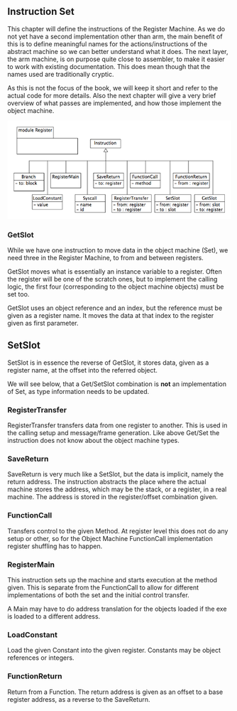 ## Instruction Set

This chapter will define the instructions of the Register Machine.
As we do not yet have a second implementation other than arm, the main benefit of this
is to define meaningful names for the actions/instructions of the abstract machine so
we can better understand what it does. The next layer, the arm machine,
is on purpose quite close to assembler, to make it easier to work with existing documentation.
This does mean though that the names used are traditionally cryptic.

As this is not the focus of the book, we will keep it short and refer to the actual code for more
details.
Also the next chapter will give a very brief overview of what passes are implemented,
and how those implement the object machine.

![Instructios](../diagrams/register_instructions.png)


### GetSlot

While we have one instruction to move data in the object machine (Set),
we need three in the Register Machine, to from and between registers.

GetSlot moves what is essentially an instance variable to a register.
Often the register will be one of the scratch ones, but to implement the calling logic,
the first four (corresponding to the object machine objects) must be set too.

GetSlot uses an object reference and an index, but the reference must be given as a register name.
It moves the data at that index to the register given as first parameter.

## SetSlot

SetSlot is in essence the reverse of GetSlot, it stores data, given as a register name,
at the offset into the referred object.

We will see below, that a Get/SetSlot combination  is **not** an implementation of Set,
as type information needs to be updated.

### RegisterTransfer

RegisterTransfer transfers data from one register to another.
This is used in the calling setup and message/frame generation.
Like above Get/Set the instruction does not know about the object machine types.

### SaveReturn

SaveReturn is very much like a SetSlot, but the data is implicit, namely the return address.
The instruction abstracts the place where the actual machine stores the address,
which may be the stack, or a register, in a real machine.
The address is stored in the register/offset combination given.

### FunctionCall

Transfers control to the given Method. At register level this does not do any setup or other,
so for the Object Machine FunctionCall implementation register shuffling has to happen.

### RegisterMain

This instruction sets up the machine and starts execution at the method given.
This is separate from the FunctionCall to allow for different implementations of both
the set and the initial control transfer.

A Main may have to do address translation for the objects loaded if the exe is loaded
to a different address.

### LoadConstant

Load the given Constant into the given register. Constants may be object references or integers.

### FunctionReturn

Return from a Function. The return address is given as an offset to a base register address,
as a reverse to the SaveReturn.
